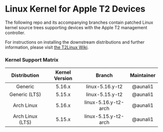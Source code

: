 Linux Kernel for Apple T2 Devices
=================================

The following repo and its accompanying branches contain patched Linux kernel source trees supporting devices with the Apple T2 management controller.

For instructions on installing the downstream distributions and further information, please visit [the T2Linux Wiki](https://wiki.t2linux.org).

### Kernel Support Matrix

| Distribution | Kernel Version | Branch | Maintainer |
|:------------:|:--------------:|:------:|:----------:|
| Generic | 5.16.x | linux-5.16.y-t2 | @aunali1 |
| Generic (LTS) | 5.15.x | linux-5.15.y-t2 | @aunali1 |
| Arch Linux | 5.16.x | linux-5.16.y-t2-arch | @aunali1 |
| Arch Linux (LTS) | 5.15.x | linux-5.15.y-t2-arch | @aunali1 |

